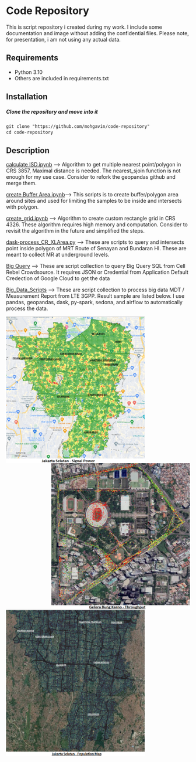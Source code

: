 #  Code Repository

This is script repository i created during my work. I include some documentation and image without adding the confidential files. 
Please note, for presentation, i am not using any actual data.  
## Requirements

* Python 3.10
* Others are included in requirements.txt
## Installation

##### Clone the repository and move into it
```
git clone "https://github.com/mohgavin/code-repository"
cd code-repository
```

## Description

[calculate ISD.ipynb](https://github.com/mohgavin/code-repository/blob/main/calculate%20ISD.ipynb) --> Algorithm to get multiple nearest point/polygon in CRS 3857, Maximal distance is needed. The nearest_sjoin function is not enough for my use case. Consider to refork the geopandas github and merge them.  

[create Buffer Area.ipynb](https://github.com/mohgavin/code-repository/blob/main/create%20Buffer%20Area.ipynb)--> This scripts is to create buffer/polygon area around sites and used for limiting the samples to be inside and intersects with polygon. 

[create_grid.ipynb](https://github.com/mohgavin/code-repository/blob/main/create_grid.ipynb) --> Algorithm to create custom rectangle grid in CRS 4326. These algorithm requires high memory and computation. Consider to revisit the algorithm in the future and simplified the steps.

[dask-process_CR_XLArea.py](https://github.com/mohgavin/code-repository/blob/main/dask-process_CR_XLArea.py) --> These are scripts to query and intersects point inside polygon of MRT Route of Senayan and Bundaran HI. These are meant to collect MR at underground levels. 

[Big Query](https://github.com/mohgavin/code-repository/tree/main/BigQuery) --> These are script collection to query Big Query SQL from Cell Rebel Crowdsource. It requires JSON or Credential from Application Default Credection of Google Cloud to get the data

[Big_Data_Scripts](https://github.com/mohgavin/code-repository/tree/main/Big_Data_Scripts) --> These are script collection to process big data MDT / Measurement Report from LTE 3GPP. Result sample are listed below. I use pandas, geopandas, dask, py-spark, sedona, and airflow to automatically process the data.   

<img align="left" src="https://github.com/mohgavin/code-repository/blob/main/Picture/Jaksel%20-%20Signal%20Power.png" width="380" height="400">

<img align="right" src="https://github.com/mohgavin/code-repository/blob/main/Picture/GBK%20-%20Throughput%20Power.png" width="380" height="400">

<br><br><br><br><br><br><br><br><br><br><br><br><br><br><br><br><br>

<img align="center" src="https://github.com/mohgavin/code-repository/blob/main/Picture/Jaksel%20-%20Population%20Map.png" width="380" height="400">

